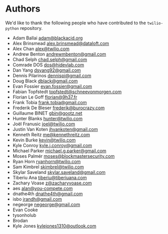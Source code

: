 # Authors

We'd like to thank the following people who have contributed to the
`twilio-python` repository.

- Adam Ballai <adam@blackacid.org>
- Alex Brinsmead <alex.brinsmead@dataloft.com>
- Alex Chan <alex@twilio.com>
- Andrew Benton <andrewmbenton@gmail.com>
- Chad Selph <chad.selph@gmail.com>
- Comrade DOS <dos@hidevlab.com>
- Dan Yang <dsyang92@gmail.com>
- Dennis Pilarinos <dennispi@gmail.com>
- Doug Black <dblack@gmail.com>
- Evan Fossier <evan.fossier@gmail.com>
- Fabian Topfstedt <topfstedt@schneevonmorgen.com>
- Florian Le Goff <florian@9h37.fr>
- Frank Tobia <frank.tobia@gmail.com>
- Frederik De Bleser <frederik@burocrazy.com>
- Guillaume BINET <gbin@gootz.net>
- Hunter Blanks <hunter@twilio.com>
- Joël Franusic <joel@twilio.com>
- Justin Van Koten <jhvankoten@gmail.com>
- Kenneth Reitz <me@kennethreitz.com>
- Kevin Burke <kevin@twilio.com>
- Kyle Conroy <kyle.j.conroy@gmail.com>
- Michael Parker <michael.g.parker@gmail.com>
- Moses Palmér <moses@blockmastersecurity.com>
- Ryan Horn <ryanhorn@twilio.com>
- Sam Kimbrel <skimbrel@twilio.com>
- Skylar Saveland <skylar.saveland@gmail.com>
- Tiberiu Ana <tiberiu@tiberiuana.com>
- Zachary Voase <z@zacharyvoase.com>
- aes <alan@you-compete.com>
- dnathe4th <dnathe4th@gmail.com>
- isbo <jrandh@gmail.com>
- negeorge <negeorge@gmail.com>
- Evan Cooke
- tysonholub
- Brodan
- Kyle Jones <kylejones1310@outlook.com>
